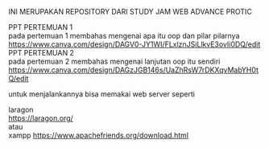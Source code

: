 INI MERUPAKAN REPOSITORY DARI STUDY JAM WEB ADVANCE PROTIC

PPT PERTEMUAN 1<br>
pada pertemuan 1 membahas mengenai apa itu oop dan pilar pilarnya<br>
https://www.canva.com/design/DAGV0-JY1WI/FLxlznJSiLlkvE3ovIi0DQ/edit
<br>
PPT PERTEMUAN 2<br>
pada pertemuan 2 membahas mengenai lanjutan oop itu sendiri<br>
https://www.canva.com/design/DAGzJGB146s/UaZhRsW7rDKXqvMabYH0tQ/edit

untuk menjalankannya bisa memakai web server seperti 

laragon<br>
https://laragon.org/
<br>
atau 
<br>
xampp
https://www.apachefriends.org/download.html 
